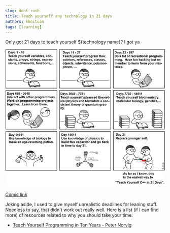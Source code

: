 ```yaml
---
slug: dont-rush
title: Teach yourself any technology in 21 days
authors: khoituan
tags: [learning]
---
```


Only got 21 days to teach yourself ${technology name}? I got ya

<!--truncate-->

![Abstruse Goose comic 249](./ars_longa_vita_brevis.png)

[Comic link](https://abstrusegoose.com/249)

Joking aside, I used to give myself unrealistic deadlines for leaning stuff. Needless to say, that didn't work out really well. Here is a list (if I can find more) of resources related to why you should take your time:

- [Teach Yourself Programming in Ten Years - Peter Norvig](http://norvig.com/21-days.html)
